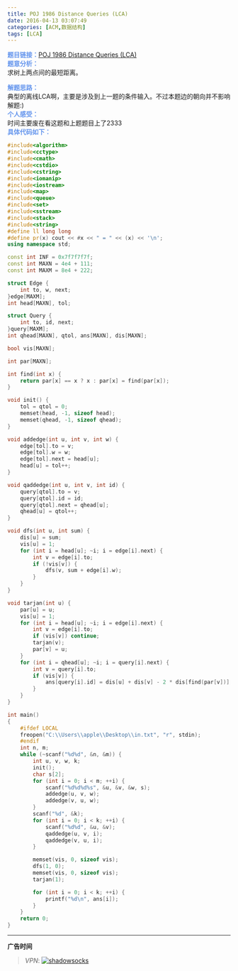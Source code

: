 ```yaml
---
title: POJ 1986 Distance Queries (LCA)
date: 2016-04-13 03:07:49
categories: [ACM,数据结构]
tags: [LCA]
---
```

<font color="#6495ED">**题目链接：**</font>[POJ 1986 Distance Queries (LCA)](http://poj.org/problem?id=1986)  
<font color="#6495ED">**题意分析：**</font>  
求树上两点间的最短距离。  
<!--more-->
<font color="#6495ED">**解题思路：**</font>  
典型的离线LCA啊，主要是涉及到上一题的条件输入。不过本题边的朝向并不影响解题:)  
<font color="#6495ED">**个人感受：**</font>  
时间主要废在看这题和上题题目上了2333  
<font color="#6495ED">**具体代码如下：**</font>
```c++
#include<algorithm>
#include<cctype>
#include<cmath>
#include<cstdio>
#include<cstring>
#include<iomanip>
#include<iostream>
#include<map>
#include<queue>
#include<set>
#include<sstream>
#include<stack>
#include<string>
#define ll long long
#define pr(x) cout << #x << " = " << (x) << '\n';
using namespace std;

const int INF = 0x7f7f7f7f;
const int MAXN = 4e4 + 111;
const int MAXM = 8e4 + 222;

struct Edge {
    int to, w, next;
}edge[MAXM];
int head[MAXN], tol;

struct Query {
    int to, id, next;
}query[MAXM];
int qhead[MAXN], qtol, ans[MAXN], dis[MAXN];

bool vis[MAXN];

int par[MAXN];

int find(int x) {
    return par[x] == x ? x : par[x] = find(par[x]);
}

void init() {
    tol = qtol = 0;
    memset(head, -1, sizeof head);
    memset(qhead, -1, sizeof qhead);
}

void addedge(int u, int v, int w) {
    edge[tol].to = v;
    edge[tol].w = w;
    edge[tol].next = head[u];
    head[u] = tol++;
}

void qaddedge(int u, int v, int id) {
    query[qtol].to = v;
    query[qtol].id = id;
    query[qtol].next = qhead[u];
    qhead[u] = qtol++;
}

void dfs(int u, int sum) {
    dis[u] = sum;
    vis[u] = 1;
    for (int i = head[u]; ~i; i = edge[i].next) {
        int v = edge[i].to;
        if (!vis[v]) {
            dfs(v, sum + edge[i].w);
        }
    }
}

void tarjan(int u) {
    par[u] = u;
    vis[u] = 1;
    for (int i = head[u]; ~i; i = edge[i].next) {
        int v = edge[i].to;
        if (vis[v]) continue;
        tarjan(v);
        par[v] = u;
    }
    for (int i = qhead[u]; ~i; i = query[i].next) {
        int v = query[i].to;
        if (vis[v]) {
            ans[query[i].id] = dis[u] + dis[v] - 2 * dis[find(par[v])];
        }
    }
}

int main()
{
    #ifdef LOCAL
    freopen("C:\\Users\\apple\\Desktop\\in.txt", "r", stdin);
    #endif
    int n, m;
    while (~scanf("%d%d", &n, &m)) {
        int u, v, w, k;
        init();
        char s[2];
        for (int i = 0; i < m; ++i) {
            scanf("%d%d%d%s", &u, &v, &w, s);
            addedge(u, v, w);
            addedge(v, u, w);
        }
        scanf("%d", &k);
        for (int i = 0; i < k; ++i) {
            scanf("%d%d", &u, &v);
            qaddedge(u, v, i);
            qaddedge(v, u, i);
        }

        memset(vis, 0, sizeof vis);
        dfs(1, 0);
        memset(vis, 0, sizeof vis);
        tarjan(1);

        for (int i = 0; i < k; ++i) {
            printf("%d\n", ans[i]);
        }
    }
    return 0;
}
```


---

**广告时间**



> *VPN*: <a href="https://portal.shadowsocks.la/aff.php?aff=11951" target="_blank">![shadowsocks](https://github.com/GooZy/GooZy.github.io/blob/hexo/source/images/shadowsocks.png?raw=true)</a>

